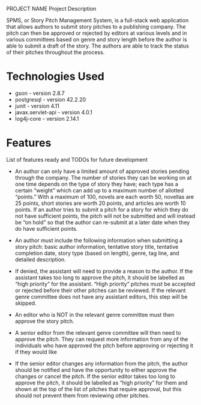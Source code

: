 PROJECT NAME
Project Description

SPMS, or Story Pitch Management System, is a full-stack web application that allows authors to submit story pitches to a publishing company. The pitch can then be approved or rejected by editors at various levels and in various committees based on genre and story length before the author is able to submit a draft of the story. The authors are able to track the status of their pitches throughout the process.

# Technologies Used
- gson - version 2.8.7
- postgresql - version 42.2.20
- junit - version 4.11
- javax.servlet-api - version 4.0.1
- log4j-core - version 2.14.1

# Features
List of features ready and TODOs for future development

- An author can only have a limited amount of approved stories pending through the company. The number of stories they can be working on at one time depends on the type of story they have; each type has a certain “weight” which can add up to a maximum number of allotted “points.” With a maximum of 100, novels are each worth 50, novellas are 25 points, short stories are worth 20 points, and articles are worth 10 points. If an author tries to submit a pitch for a story for which they do not have sufficient points, the pitch will not be submitted and will instead be “on hold” so that the author can re-submit at a later date when they do have sufficient points.

- An author must include the following information when submitting a story pitch: basic author information, tentative story title, tentative completion date, story type (based on length), genre, tag line, and detailed description. 

- If denied, the assistant will need to provide a reason to the author. If the assistant takes too long to approve the pitch, it should be labelled as “high priority” for the assistant. “High priority” pitches must be accepted or rejected before their other pitches can be reviewed. If the relevant genre committee does not have any assistant editors, this step will be skipped.

- An editor who is NOT in the relevant genre committee must then approve the story pitch. 

- A senior editor from the relevant genre committee will then need to approve the pitch. They can request more information from any of the individuals who have approved the pitch before approving or rejecting it if they would like

- If the senior editor changes any information from the pitch, the author should be notified and have the opportunity to either approve the changes or cancel the pitch. If the senior editor takes too long to approve the pitch, it should be labelled as “high priority” for them and shown at the top of the list of pitches that require approval, but this should not prevent them from reviewing other pitches.




